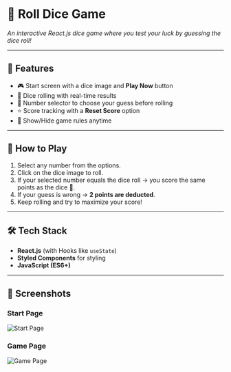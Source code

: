 # 🎲 Roll Dice Game  

*An interactive React.js dice game where you test your luck by guessing the dice roll!*  

---

## 📌 Features  
- 🎮 Start screen with a dice image and **Play Now** button  
- 🎲 Dice rolling with real-time results  
- 🔢 Number selector to choose your guess before rolling  
- ⭐ Score tracking with a **Reset Score** option  
- 📜 Show/Hide game rules anytime  

---

## 📝 How to Play  
1. Select any number from the options.  
2. Click on the dice image to roll.  
3. If your selected number equals the dice roll → you score the same points as the dice 🎉.  
4. If your guess is wrong → **2 points are deducted**.  
5. Keep rolling and try to maximize your score!  

---

## 🛠️ Tech Stack  
- **React.js** (with Hooks like `useState`)  
- **Styled Components** for styling  
- **JavaScript (ES6+)**  

---

## 📸 Screenshots  

### Start Page  
![Start Page](./images/start-page.png)  

### Game Page  
![Game Page](./images/game-page.png)

